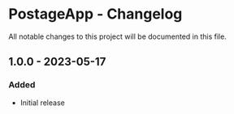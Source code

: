 # PostageApp - Changelog

All notable changes to this project will be documented in this file.

## 1.0.0 - 2023-05-17
### Added
- Initial release
